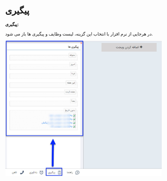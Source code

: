 # پیگیری

**پیگیری:**

در هرجایی از نرم افزار با انتخاب این گزینه، لیست وظایف و پیگیری ها باز می شود.

![](../FollowUpAccessBar.jpg)